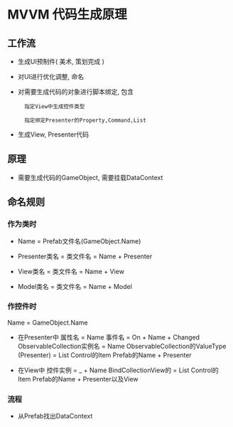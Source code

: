 # MVVM 代码生成原理

## 工作流

* 生成UI预制件( 美术, 策划完成 )

* 对UI进行优化调整, 命名

* 对需要生成代码的对象进行脚本绑定, 包含
		
		指定View中生成控件类型
		
		指定绑定Presenter的Property,Command,List
		

* 生成View, Presenter代码

## 原理
* 需要生成代码的GameObject, 需要挂载DataContext


## 命名规则

### 作为类时
	
* Name = Prefab文件名(GameObject.Name)
	
* Presenter类名 = 类文件名 = Name + Presenter
	
* View类名 	 = 类文件名 = Name + View
	
* Model类名     = 类文件名 = Name + Model
	
	
### 作控件时

Name = GameObject.Name
	
* 在Presenter中
	属性名 = Name
	事件名 = On + Name + Changed
	ObservableCollection实例名 = Name
	ObservableCollection的ValueType (Presenter) = List Control的Item Prefab的Name + Presenter
	
* 在View中
	控件实例 = _ + Name
	BindCollectionView的 = List Control的Item Prefab的Name + Presenter以及View
	

### 流程
* 从Prefab找出DataContext